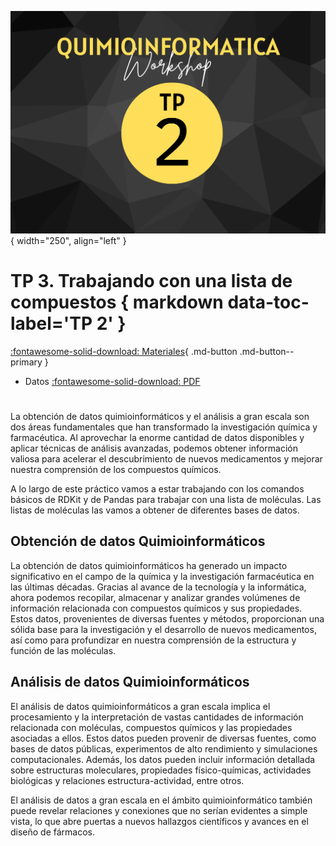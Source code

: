 ![Banner](img/4.png){ width="250", align="left" }

# **TP 3**. Trabajando con una lista de compuestos  { markdown data-toc-label='TP 2' }


[:fontawesome-solid-download: Materiales](https://drive.google.com/file/d/128SkGbPPi1Wy-73i5-dJ5DKYOvogem4g/view?usp=sharing){ .md-button .md-button--primary }
<!--
Este es el botón para decargar materiales, en (#) hay que agregar el link correspondiente.
-->

* Datos [:fontawesome-solid-download: PDF](https://drive.google.com/file/d/1k1u0gx8DeH7XMSwzPbaxOeAGcvFlD8Ss/view?usp=sharing)

#

La obtención de datos quimioinformáticos y el análisis a gran escala son dos áreas fundamentales que han transformado la investigación química y farmacéutica. Al aprovechar la enorme cantidad de datos disponibles y aplicar técnicas de análisis avanzadas, podemos obtener información valiosa para acelerar el descubrimiento de nuevos medicamentos y mejorar nuestra comprensión de los compuestos químicos.

A lo largo de este práctico vamos a estar trabajando con los comandos básicos de RDKit y de Pandas para trabajar con una lista de moléculas. Las listas de moléculas las vamos a obtener de diferentes bases de datos.

## Obtención de datos Quimioinformáticos

La obtención de datos quimioinformáticos ha generado un impacto significativo en el campo de la química y la investigación farmacéutica en las últimas décadas. Gracias al avance de la tecnología y la informática, ahora podemos recopilar, almacenar y analizar grandes volúmenes de información relacionada con compuestos químicos y sus propiedades. Estos datos, provenientes de diversas fuentes y métodos, proporcionan una sólida base para la investigación y el desarrollo de nuevos medicamentos, así como para profundizar en nuestra comprensión de la estructura y función de las moléculas.

## Análisis de datos Quimioinformáticos

El análisis de datos quimioinformáticos a gran escala implica el procesamiento y la interpretación de vastas cantidades de información relacionada con moléculas, compuestos químicos y las propiedades asociadas a ellos. Estos datos pueden provenir de diversas fuentes, como bases de datos públicas, experimentos de alto rendimiento y simulaciones computacionales. Además, los datos pueden incluir información detallada sobre estructuras moleculares, propiedades físico-químicas, actividades biológicas y relaciones estructura-actividad, entre otros.

El análisis de datos a gran escala en el ámbito quimioinformático también puede revelar relaciones y conexiones que no serían evidentes a simple vista, lo que abre puertas a nuevos hallazgos científicos y avances en el diseño de fármacos.